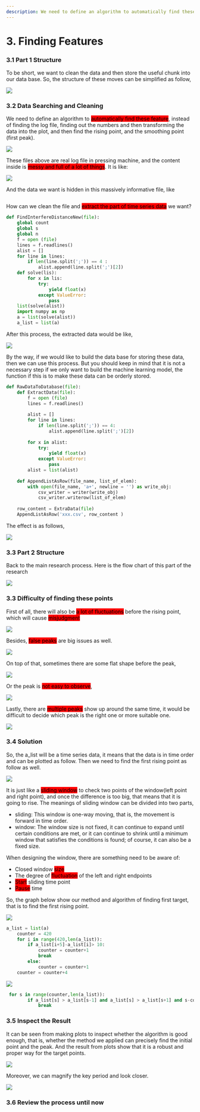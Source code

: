```yaml
---
description: We need to define an algorithm to automatically find these feature.
---
```


# 3. Finding Features

### 3.1 Part 1 Structure

To be short, we want to clean the data and then store the useful chunk into our data base. So, the structure of these moves can be simplified as follow,

![](<.gitbook/assets/image (30).png>)

### 3.2 Data Searching and Cleaning

We need to define an algorithm to <mark style="background-color:red;">automatically find these feature</mark>, instead of finding the log file, finding out the numbers and then transforming the data into the plot, and then find the rising point, and the smoothing point (first peak).

![](<.gitbook/assets/image (3).png>)

These files above are real log file in pressing machine, and the content inside is <mark style="background-color:red;">messy and full of a lot of things</mark>. It is like:

![](<.gitbook/assets/image (28).png>)

And the data we want is hidden in this massively informative file, like&#x20;

<img src=".gitbook/assets/image (29).png" alt="" data-size="original">

How can we clean the file and <mark style="background-color:red;">extract the part of time series data</mark> we want?&#x20;

```python
def FindInterfereDistanceNew(file):
    global count
    global s
    global n
    f = open (file)
    lines = f.readlines()
    alist = []
    for line in lines:
        if len(line.split(';')) == 4 :
            alist.append(line.split(';')[2])
    def solve(lis):                                        
        for x in lis:
            try:
                yield float(x) 
            except ValueError:    
                pass
    list(solve(alist)) 
    import numpy as np
    a = list(solve(alist)) 
    a_list = list(a)
```

After this process, the extracted data would be like,

![](<.gitbook/assets/image (25).png>)

By the way, if we would like to build the data base for storing these data, then we can use this process. But you should keep in mind that it is not a necessary step if we only want to build the machine learning model, the function if this is to make these data can be orderly stored.

```python
def RawDataToDatabase(file):
    def ExtractData(file):
        f = open (file)
        lines = f.readlines()
        
        alist = []
        for line in lines:
            if len(line.split(';')) == 4:
                alist.append(line.split(';')[2])
                
        for x in alist:
            try:
                yield float(x)
            except ValueError:
                pass
        alist = list(alist)
    
    def AppendListAsRow(file_name, list_of_elem):
        with open(file_name, 'a+', newline = '') as write_obj:
            csv_writer = writer(write_obj)
            csv_writer.writerow(list_of_elem)
    
    row_content = ExtraData(file)
    AppendListAsRow('xxx.csv', row_content )
```

The effect is as follows,

![](<.gitbook/assets/image (37).png>)

### 3.3 Part 2 Structure

Back to the main research process. Here is the flow chart of this part of the research

![](<.gitbook/assets/image (8).png>)

### 3.3 Difficulty of finding these points

First of all, there will also be <mark style="background-color:red;">a lot of fluctuations</mark> before the rising point, which will cause <mark style="background-color:red;">misjudgment</mark>

![](<.gitbook/assets/image (9).png>)

Besides, <mark style="background-color:red;">false peaks</mark> are big issues as well.

![](<.gitbook/assets/image (12).png>)

On top of that, sometimes there are some flat shape before the peak,

![](<.gitbook/assets/image (32).png>)

Or the peak is <mark style="background-color:red;">not easy to observe</mark>,

![](<.gitbook/assets/image (17).png>)

Lastly, there are <mark style="background-color:red;">multiple peaks</mark> show up around the same time, it would be difficult to decide which peak is the right one or more suitable one.

![](<.gitbook/assets/image (10).png>)

### 3.4 Solution

So, the a\_list will be a time series data, it means that the data is in time order and can be plotted as follow. Then we need to find the first rising point as follow as well.

![](<.gitbook/assets/image (44).png>)

It is just like a <mark style="background-color:red;">sliding window</mark> to check two points of the window(left point and right point), and once the difference is too big, that means that it is going to rise. The meanings of sliding window can be divided into two parts,

* sliding: This window is one-way moving, that is, the movement is forward in time order.
* window: The window size is not fixed, it can continue to expand until certain conditions are met, or it can continue to shrink until a minimum window that satisfies the conditions is found; of course, it can also be a fixed size.

When designing the window, there are something need to be aware of:

* Closed window <mark style="background-color:red;">size</mark>
* The degree of <mark style="background-color:red;">fluctuation</mark> of the left and right endpoints
* <mark style="background-color:red;">Start</mark> sliding time point
* <mark style="background-color:red;">Pause</mark> time

So, the graph below show our method and algorithm of finding first target, that is to find the first rising point.

![](<.gitbook/assets/圖片7 (1).png>)

```python
a_list = list(a)
    counter = 420
    for i in range(420,len(a_list)):
        if a_list[i+5]-a_list[i]> 10:
            counter = counter+1
            break
        else:
            counter = counter+1
    counter = counter+4
```

![](.gitbook/assets/圖片9.png)

```python
 for s in range(counter,len(a_list)):
        if a_list[s] > a_list[s-1] and a_list[s] > a_list[s+1] and s-counter > 50:
            break    
```

### 3.5 Inspect the Result

It can be seen from making plots to inspect whether the algorithm is good enough, that is, whether the method we applied can precisely find the initial point and the peak. And the result from plots show that it is a robust and proper way for the target points.

![](<.gitbook/assets/image (2).png>)

Moreover, we can magnify the key period and look closer.

![](<.gitbook/assets/image (21).png>)

### 3.6 Review the process until now

<img src=".gitbook/assets/image (15).png" alt="" data-size="original">

